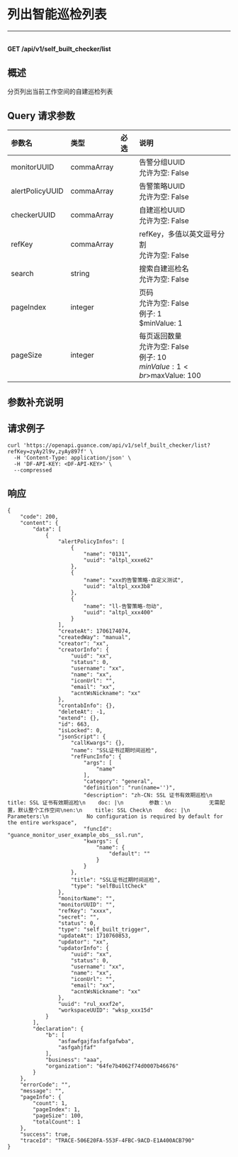 # 列出智能巡检列表

---

<br />**GET /api/v1/self_built_checker/list**

## 概述
分页列出当前工作空间的自建巡检列表




## Query 请求参数

| 参数名        | 类型     | 必选   | 说明              |
|:-----------|:-------|:-----|:----------------|
| monitorUUID | commaArray |  | 告警分组UUID<br>允许为空: False <br> |
| alertPolicyUUID | commaArray |  | 告警策略UUID<br>允许为空: False <br> |
| checkerUUID | commaArray |  | 自建巡检UUID<br>允许为空: False <br> |
| refKey | commaArray |  | refKey，多值以英文逗号分割<br>允许为空: False <br> |
| search | string |  | 搜索自建巡检名<br>允许为空: False <br> |
| pageIndex | integer |  | 页码<br>允许为空: False <br>例子: 1 <br>$minValue: 1 <br> |
| pageSize | integer |  | 每页返回数量<br>允许为空: False <br>例子: 10 <br>$minValue: 1 <br>$maxValue: 100 <br> |

## 参数补充说明





## 请求例子
```shell
curl 'https://openapi.guance.com/api/v1/self_built_checker/list?refKey=zyAy2l9v,zyAy897f' \
  -H 'Content-Type: application/json' \
  -H 'DF-API-KEY: <DF-API-KEY>' \
  --compressed
```




## 响应
```shell
{
    "code": 200,
    "content": {
        "data": [
            {
                "alertPolicyInfos": [
                    {
                        "name": "0131",
                        "uuid": "altpl_xxxe62"
                    },
                    {
                        "name": "xxx的告警策略-自定义测试",
                        "uuid": "altpl_xxx3b8"
                    },
                    {
                        "name": "ll-告警策略-勿动",
                        "uuid": "altpl_xxx400"
                    }
                ],
                "createAt": 1706174074,
                "createdWay": "manual",
                "creator": "xx",
                "creatorInfo": {
                    "uuid": "xx",
                    "status": 0,
                    "username": "xx",
                    "name": "xx",
                    "iconUrl": "",
                    "email": "xx",
                    "acntWsNickname": "xx"
                },
                "crontabInfo": {},
                "deleteAt": -1,
                "extend": {},
                "id": 663,
                "isLocked": 0,
                "jsonScript": {
                    "callKwargs": {},
                    "name": "SSL证书过期时间巡检",
                    "refFuncInfo": {
                        "args": [
                            "name"
                        ],
                        "category": "general",
                        "definition": "run(name='')",
                        "description": "zh-CN: SSL 证书有效期巡检\n    title: SSL 证书有效期巡检\n    doc: |\n        参数：\n            无需配置，默认整个工作空间\nen:\n    title: SSL Check\n    doc: |\n        Parameters:\n            No configuration is required by default for the entire workspace",
                        "funcId": "guance_monitor_user_example_obs__ssl.run",
                        "kwargs": {
                            "name": {
                                "default": ""
                            }
                        }
                    },
                    "title": "SSL证书过期时间巡检",
                    "type": "selfBuiltCheck"
                },
                "monitorName": "",
                "monitorUUID": "",
                "refKey": "xxxx",
                "secret": "",
                "status": 0,
                "type": "self_built_trigger",
                "updateAt": 1710760853,
                "updator": "xx",
                "updatorInfo": {
                    "uuid": "xx",
                    "status": 0,
                    "username": "xx",
                    "name": "xx",
                    "iconUrl": "",
                    "email": "xx",
                    "acntWsNickname": "xx"
                },
                "uuid": "rul_xxxf2e",
                "workspaceUUID": "wksp_xxx15d"
            }
        ],
        "declaration": {
            "b": [
                "asfawfgajfasfafgafwba",
                "asfgahjfaf"
            ],
            "business": "aaa",
            "organization": "64fe7b4062f74d0007b46676"
        }
    },
    "errorCode": "",
    "message": "",
    "pageInfo": {
        "count": 1,
        "pageIndex": 1,
        "pageSize": 100,
        "totalCount": 1
    },
    "success": true,
    "traceId": "TRACE-506E20FA-553F-4FBC-9ACD-E1A400ACB790"
} 
```




